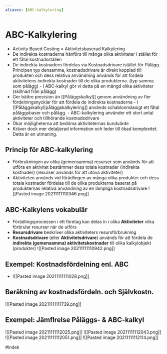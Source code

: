 ```yaml
---
aliases: [ABC-kalkylering]
---
```

# ABC-Kalkylering
- Activity Based Costing = Aktivitetsbaserad Kalkylering
- De indirekta kostnaderna hänförs till många olika aktiviteter i stället för ett fåtal kostnadsställen
- De indirekta kostnadern fördelas via Kostnadsdrivare istället för Pålägg
		- Principen typ densamma, kostnadsdrivare är direkt kopplad till produkten och dess relativa användning används för att fördela aktivitetens indirekta kostnader till de olika produkterna. (typ samma som pålägg)
		- I ABC-kalkyl gör vi detta på en mängd olika aktiviteter (skillnad från pålägg)
- Ger bättre precision än [[Påläggskalkyl]] genom användning av fler fördelningsnycklar för att fördela de indirekta kostnaderna
		- I [[Påläggskalkyl|påläggskalkylering]] används schablonmässigt ett fåtal påläggsbaser och pålägg.
		- ABC-kalkylering använder ett stort antal aktiviteter och tillhörande kostnadsdrivare
- Ökar möjligheterna att bedöma aktiviteternas kundvärde
- Kräver dock mer detaljerad information och leder till ökad komplexitet. Detta är en utmaning. 

## Princip för ABC-kalkylering
- Förbrukningen av olika (gemensamma) resurser som används för att utföra en aktivitet bestämmer dess totala kostnader (indirekta kostnader) (resurser används för att utöva aktiviteter)
- Aktiviteten används vid förädlingen av många olika produkter och dess totala kostnader fördelas till de olika produkterna baserat på produkternas relativa användning av en lämpliga kostnadsdrivare
![[Pasted image 20211111110346.png]]

## ABC-Kalkylens vokabulär
- Förädlingsprocessen i ett företag kan delas in i olika **Aktiviteter** vilka förbrular resurser när de utförs
- **Resursdrivare** beskriver olika aktiviteters resursförbrukning
- **Kostnadsdrivare** (eller **Aktivitetsdrivare**) används för att fördela de **indirekta (gemensamma) aktivitetskostnader** till olika kalkylobjekt (produkter)
![[Pasted image 20211111110942.png]]

## Exempel: Kostnadsfördelning enl. ABC
- ![[Pasted image 20211111111028.png]]

## Beräkning av kostnadsfördeln. och Självkostn.
![[Pasted image 20211111111739.png]]

## Exempel: Jämflrelse Påläggs- & ABC-kalkyl
![[Pasted image 20211111112025.png]]
![[Pasted image 20211111112043.png]]
![[Pasted image 20211111112051.png]]
![[Pasted image 20211111112114.png]]

#indek 